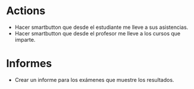 # Actions

* Hacer smartbutton que desde el estudiante me lleve a sus asistencias.
* Hacer smartbutton que desde el profesor me lleve a los cursos que imparte.

# Informes

* Crear un informe para los exámenes que muestre los resultados.

